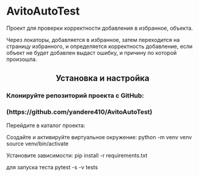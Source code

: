 # AvitoAutoTest
Проект для проверки корректности добавления в избранное, объекта.

Через локаторы, добавляется в избранное, затем переходится на страницу избранного,
и определяется корректность добавление, если объект не будет добавлен выдаст ошибку,
и причину по которой произошла. 

<h2 align="center"> Установка и настройка </h2>
<p><h3>Клонируйте репозиторий проекта с GitHub:</h3></p>
<div><h3>(https://github.com/yandere410/AvitoAutoTest)</h3></div>
<p>Перейдите в каталог проекта:</p>

Создайте и активируйте виртуальное окружение:
python -m venv venv
source venv/bin/activate

Установите зависимости:
pip install -r requirements.txt

для запуска теста pytest -s -v tests





